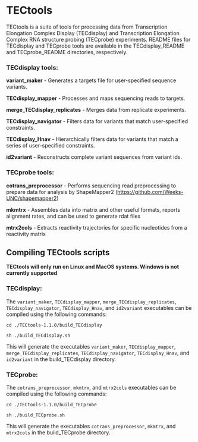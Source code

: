 # TECtools

TECtools is a suite of tools for processing data from Transcription Elongation Complex Display (TECdisplay) and Transcription Elongation Complex RNA structure probing (TECprobe) experiments. README files for TECdisplay and TECprobe tools are available in the TECdisplay_README and TECprobe_README directories, respectively.

### TECdisplay tools:

**variant_maker** - Generates a targets file for user-specified sequence variants.

**TECdisplay_mapper** - Processes and maps sequencing reads to targets.

**merge_TECdisplay_replicates** - Merges data from replicate experiments.

**TECdisplay_navigator** - Filters data for variants that match user-specified constraints.

**TECdisplay_Hnav** - Hierarchically filters data for variants that match a series of user-specified constraints.

**id2variant** - Reconstructs complete variant sequences from variant ids.



### TECprobe tools:

**cotrans_preprocessor** - Performs sequencing read preprocessing to prepare data for analysis by ShapeMapper2 (https://github.com/Weeks-UNC/shapemapper2)

**mkmtrx** - Assembles data into matrix and other useful formats, reports alignment rates, and can be used to generate rdat files

**mtrx2cols** - Extracts reactivity trajectories for specific nucleotides from a reactivity matrix



## Compiling TECtools scripts

**TECtools will only run on Linux and MacOS systems. Windows is not currently supported**

### TECdisplay:

The `variant_maker`, `TECdisplay_mapper`, `merge_TECdisplay_replicates`, `TECdisplay_navigator`, `TECdisplay_Hnav`, and `id2variant` executables can be compiled using the following commands:

```
cd ./TECtools-1.1.0/build_TECdisplay

sh ./build_TECdisplay.sh
```

This will generate the executables `variant_maker`, `TECdisplay_mapper`, `merge_TECdisplay_replicates`, `TECdisplay_navigator`, `TECdisplay_Hnav`, and `id2variant` in the build_TECdisplay directory.



### TECprobe:

The `cotrans_preprocessor`, `mkmtrx`, and `mtrx2cols` executables can be compiled using the following commands:

```
cd ./TECtools-1.1.0/build_TECprobe

sh ./build_TECprobe.sh
```

This will generate the executables `cotrans_preprocessor`, `mkmtrx`, and `mtrx2cols` in the build_TECprobe directory.
